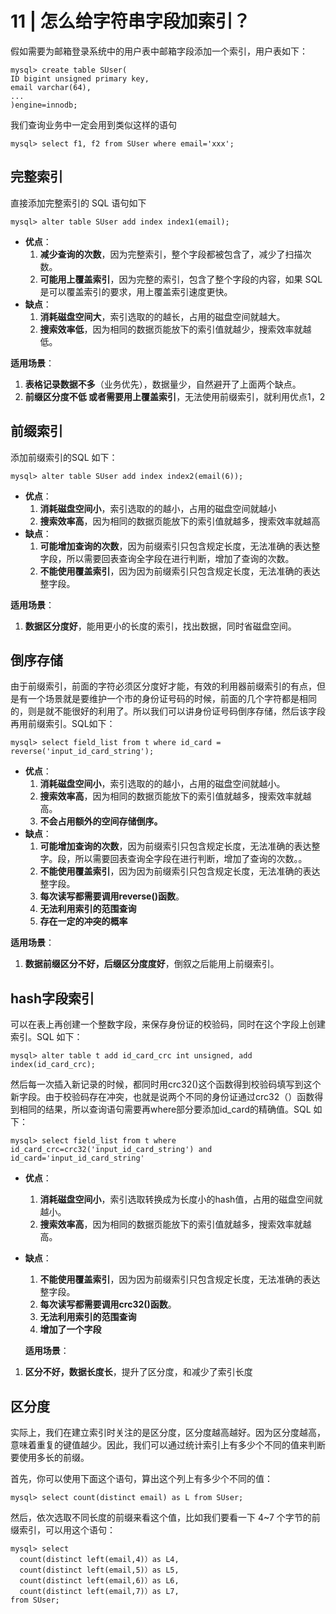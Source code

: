 # 11 | 怎么给字符串字段加索引？

假如需要为邮箱登录系统中的用户表中邮箱字段添加一个索引，用户表如下：

```mysql
mysql> create table SUser(
ID bigint unsigned primary key,
email varchar(64), 
... 
)engine=innodb; 
```

我们查询业务中一定会用到类似这样的语句

```mysql
mysql> select f1, f2 from SUser where email='xxx';
```



## 完整索引

直接添加完整索引的 SQL 语句如下

```mysql
mysql> alter table SUser add index index1(email);
```

- **优点**：
  1. **减少查询的次数**，因为完整索引，整个字段都被包含了，减少了扫描次数。
  2. **可能用上覆盖索引**，因为完整的索引，包含了整个字段的内容，如果 SQL是可以覆盖索引的要求，用上覆盖索引速度更快。
- **缺点**：
  1. **消耗磁盘空间大**，索引选取的的越长，占用的磁盘空间就越大。
  2. **搜索效率低**，因为相同的数据页能放下的索引值就越少，搜索效率就越低。

**适用场景**：

1. **表格记录数据不多**（业务优先），数据量少，自然避开了上面两个缺点。
2. **前缀区分度不低 或者需要用上覆盖索引**，无法使用前缀索引，就利用优点1，2



## 前缀索引

添加前缀索引的SQL 如下：

```mysql
mysql> alter table SUser add index index2(email(6));
```

- **优点**：
  1. **消耗磁盘空间小**，索引选取的的越小，占用的磁盘空间就越小
  2. **搜索效率高**，因为相同的数据页能放下的索引值就越多，搜索效率就越高
- **缺点**：
  1. **可能增加查询的次数**，因为前缀索引只包含规定长度，无法准确的表达整字段，所以需要回表查询全字段在进行判断，增加了查询的次数。
  2. **不能使用覆盖索引**，因为因为前缀索引只包含规定长度，无法准确的表达整字段。

**适用场景**：

1. **数据区分度好**，能用更小的长度的索引，找出数据，同时省磁盘空间。



## 倒序存储

由于前缀索引，前面的字符必须区分度好才能，有效的利用器前缀索引的有点，但是有一个场景就是要维护一个市的身份证号码的时候，前面的几个字符都是相同的，则是就不能很好的利用了。所以我们可以讲身份证号码倒序存储，然后该字段再用前缀索引。SQL如下：

```mysql
mysql> select field_list from t where id_card = reverse('input_id_card_string');
```

- **优点**：
  1. **消耗磁盘空间小**，索引选取的的越小，占用的磁盘空间就越小。
  2. **搜索效率高**，因为相同的数据页能放下的索引值就越多，搜索效率就越高。
  3. **不会占用额外的空间存储倒序。**
- **缺点**：
  1. **可能增加查询的次数**，因为前缀索引只包含规定长度，无法准确的表达整字。段，所以需要回表查询全字段在进行判断，增加了查询的次数。。
  2. **不能使用覆盖索引**，因为因为前缀索引只包含规定长度，无法准确的表达整字段。
  3. **每次读写都需要调用reverse()函数**。
  4. **无法利用索引的范围查询**
  5. **存在一定的冲突的概率**

**适用场景**：

1. **数据前缀区分不好，后缀区分度度好**，倒叙之后能用上前缀索引。



## hash字段索引

可以在表上再创建一个整数字段，来保存身份证的校验码，同时在这个字段上创建索引。SQL 如下：

```mysql
mysql> alter table t add id_card_crc int unsigned, add index(id_card_crc);
```

然后每一次插入新记录的时候，都同时用crc32()这个函数得到校验码填写到这个新字段。由于校验码存在冲突，也就是说两个不同的身份证通过crc32（）函数得到相同的结果，所以查询语句需要再where部分要添加id_card的精确值。SQL 如下：

```mysql
mysql> select field_list from t where id_card_crc=crc32('input_id_card_string') and id_card='input_id_card_string'
```

- **优点**：

  1. **消耗磁盘空间小**，索引选取转换成为长度小的hash值，占用的磁盘空间就越小。
  2. **搜索效率高**，因为相同的数据页能放下的索引值就越多，搜索效率就越高。

- **缺点**：

  1. **不能使用覆盖索引**，因为因为前缀索引只包含规定长度，无法准确的表达整字段。
  2. **每次读写都需要调用crc32()函数**。
  3. **无法利用索引的范围查询**
  4. **增加了一个字段**

  **适用场景**：

1. **区分不好，数据长度长**，提升了区分度，和减少了索引长度



## 区分度

实际上，我们在建立索引时关注的是区分度，区分度越高越好。因为区分度越高，意味着重复的键值越少。因此，我们可以通过统计索引上有多少个不同的值来判断要使用多长的前缀。

首先，你可以使用下面这个语句，算出这个列上有多少个不同的值：

```mysql
mysql> select count(distinct email) as L from SUser;
```

然后，依次选取不同长度的前缀来看这个值，比如我们要看一下 4~7 个字节的前缀索引，可以用这个语句：

```mysql
mysql> select 
  count(distinct left(email,4)）as L4,
  count(distinct left(email,5)）as L5,
  count(distinct left(email,6)）as L6,
  count(distinct left(email,7)）as L7,
from SUser;
```


